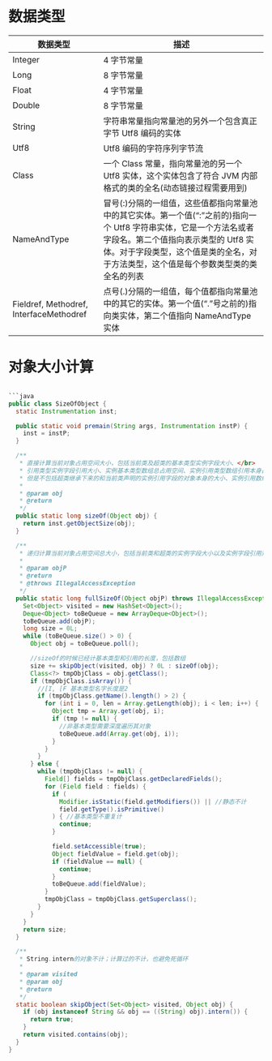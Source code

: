 # 数据类型

| 数据类型                                | 描述                                                                                                                                                                                                                                             |
| --------------------------------------- | ------------------------------------------------------------------------------------------------------------------------------------------------------------------------------------------------------------------------------------------------ |
| Integer                                 | 4 字节常量                                                                                                                                                                                                                                       |
| Long                                    | 8 字节常量                                                                                                                                                                                                                                       |
| Float                                   | 4 字节常量                                                                                                                                                                                                                                       |
| Double                                  | 8 字节常量                                                                                                                                                                                                                                       |
| String                                  | 字符串常量指向常量池的另外一个包含真正字节 Utf8 编码的实体                                                                                                                                                                                       |
| Utf8                                    | Utf8 编码的字符序列字节流                                                                                                                                                                                                                        |
| Class                                   | 一个 Class 常量，指向常量池的另一个 Utf8 实体，这个实体包含了符合 JVM 内部格式的类的全名(动态链接过程需要用到)                                                                                                                                   |
| NameAndType                             | 冒号(:)分隔的一组值，这些值都指向常量池中的其它实体。第一个值(“:”之前的)指向一个 Utf8 字符串实体，它是一个方法名或者字段名。第二个值指向表示类型的 Utf8 实体。对于字段类型，这个值是类的全名，对于方法类型，这个值是每个参数类型类的类全名的列表 |
| Fieldref, Methodref, InterfaceMethodref | 点号(.)分隔的一组值，每个值都指向常量池中的其它的实体。第一个值(“.”号之前的)指向类实体，第二个值指向 NameAndType 实体                                                                                                                            |

# 对象大小计算

````java

```java
public class SizeOfObject {
  static Instrumentation inst;

  public static void premain(String args, Instrumentation instP) {
    inst = instP;
  }

  /**
   * 直接计算当前对象占用空间大小，包括当前类及超类的基本类型实例字段大小、</br>
   * 引用类型实例字段引用大小、实例基本类型数组总占用空间、实例引用类型数组引用本身占用空间大小;</br>
   * 但是不包括超类继承下来的和当前类声明的实例引用字段的对象本身的大小、实例引用数组引用的对象本身的大小 </br>
   *
   * @param obj
   * @return
   */
  public static long sizeOf(Object obj) {
    return inst.getObjectSize(obj);
  }

  /**
   * 递归计算当前对象占用空间总大小，包括当前类和超类的实例字段大小以及实例字段引用对象大小
   *
   * @param objP
   * @return
   * @throws IllegalAccessException
   */
  public static long fullSizeOf(Object objP) throws IllegalAccessException {
    Set<Object> visited = new HashSet<Object>();
    Deque<Object> toBeQueue = new ArrayDeque<Object>();
    toBeQueue.add(objP);
    long size = 0L;
    while (toBeQueue.size() > 0) {
      Object obj = toBeQueue.poll();

      //sizeOf的时候已经计基本类型和引用的长度，包括数组
      size += skipObject(visited, obj) ? 0L : sizeOf(obj);
      Class<?> tmpObjClass = obj.getClass();
      if (tmpObjClass.isArray()) {
        //[I, [F 基本类型名字长度是2
        if (tmpObjClass.getName().length() > 2) {
          for (int i = 0, len = Array.getLength(obj); i < len; i++) {
            Object tmp = Array.get(obj, i);
            if (tmp != null) {
              //非基本类型需要深度遍历其对象
              toBeQueue.add(Array.get(obj, i));
            }
          }
        }
      } else {
        while (tmpObjClass != null) {
          Field[] fields = tmpObjClass.getDeclaredFields();
          for (Field field : fields) {
            if (
              Modifier.isStatic(field.getModifiers()) || //静态不计
              field.getType().isPrimitive()
            ) { //基本类型不重复计
              continue;
            }

            field.setAccessible(true);
            Object fieldValue = field.get(obj);
            if (fieldValue == null) {
              continue;
            }
            toBeQueue.add(fieldValue);
          }
          tmpObjClass = tmpObjClass.getSuperclass();
        }
      }
    }
    return size;
  }

  /**
   * String.intern的对象不计；计算过的不计，也避免死循环
   *
   * @param visited
   * @param obj
   * @return
   */
  static boolean skipObject(Set<Object> visited, Object obj) {
    if (obj instanceof String && obj == ((String) obj).intern()) {
      return true;
    }
    return visited.contains(obj);
  }
}
````

```

```
